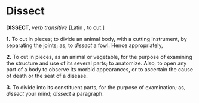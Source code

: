 # Dissect

**DISSECT**, _verb transitive_ \[Latin , to cut.\]

**1.** To cut in pieces; to divide an animal body, with a cutting instrument, by separating the joints; as, to _dissect_ a fowl. Hence appropriately,

**2.** To cut in pieces, as an animal or vegetable, for the purpose of examining the structure and use of its several parts; to anatomize. Also, to open any part of a body to observe its morbid appearances, or to ascertain the cause of death or the seat of a disease.

**3.** To divide into its constituent parts, for the purpose of examination; as, _dissect_ your mind; _dissect_ a paragraph.